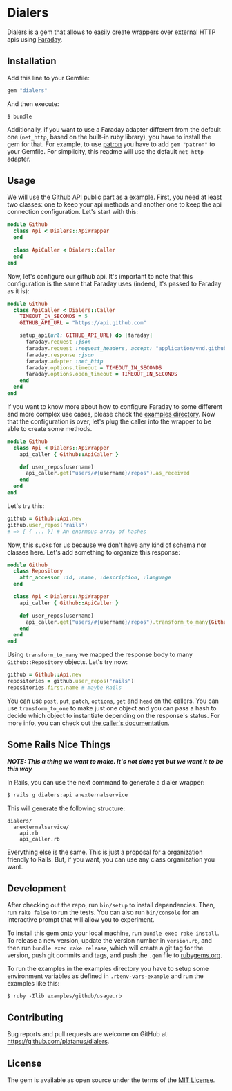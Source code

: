 # Dialers

Dialers is a gem that allows to easily create wrappers over external HTTP apis using [Faraday](https://github.com/lostisland/faraday).

## Installation

Add this line to your Gemfile:

```ruby
gem "dialers"
```

And then execute:

    $ bundle

Additionally, if you want to use a Faraday adapter different from the default one (`net_http`, based on the built-in ruby library), you have to install the gem for that. For example, to use [patron](https://github.com/toland/patron) you have to add `gem "patron"` to your Gemfile. For simplicity, this readme will use the default `net_http` adapter.

## Usage

We will use the Github API public part as a example. First, you need at least two classes: one to keep your api methods and another one to keep the api connection configuration. Let's start with this:

```ruby
module Github
  class Api < Dialers::ApiWrapper
  end

  class ApiCaller < Dialers::Caller
  end
end
```

Now, let's configure our github api. It's important to note that this configuration is the same that Faraday uses (indeed, it's passed to Faraday as it is):

```ruby
module Github
  class ApiCaller < Dialers::Caller
    TIMEOUT_IN_SECONDS = 5
    GITHUB_API_URL = "https://api.github.com"

    setup_api(url: GITHUB_API_URL) do |faraday|
      faraday.request :json
      faraday.request :request_headers, accept: "application/vnd.github.v3+json"
      faraday.response :json
      faraday.adapter :net_http
      faraday.options.timeout = TIMEOUT_IN_SECONDS
      faraday.options.open_timeout = TIMEOUT_IN_SECONDS
    end
  end
end
```

If you want to know more about how to configure Faraday to some different and more complex use cases, please check the [examples directory](examples/). Now that the configuration is over, let's plug the caller into the wrapper to be able to create some methods.

```ruby
module Github
  class Api < Dialers::ApiWrapper
    api_caller { Github::ApiCaller }

    def user_repos(username)
      api_caller.get("users/#{username}/repos").as_received
    end
  end
end
```

Let's try this:

```ruby
github = Github::Api.new
github.user_repos("rails")
# => [ { ... }] # An enormous array of hashes
```

Now, this sucks for us because we don't have any kind of schema nor classes here. Let's add something to organize this response:

```ruby
module Github
  class Repository
    attr_accessor :id, :name, :description, :language
  end

  class Api < Dialers::ApiWrapper
    api_caller { Github::ApiCaller }

    def user_repos(username)
      api_caller.get("users/#{username}/repos").transform_to_many(Github::Repository)
    end
  end
end
```

Using `transform_to_many` we mapped the response body to many `Github::Repository` objects. Let's try now:

```ruby
github = Github::Api.new
repositories = github.user_repos("rails")
repositories.first.name # maybe Rails
```

You can use `post`, `put`, `patch`, `options`, `get` and `head` on the callers. You can use `transform_to_one` to make just one object and you can pass a hash to decide which object to instantiate depending on the response's status. For more info, you can check out [the caller's documentation](todo:linktodocumentation).

## Some Rails Nice Things

***NOTE: This a thing we want to make. It's not done yet but we want it to be this way***

In Rails, you can use the next command to generate a dialer wrapper:

```bash
$ rails g dialers:api anexternalservice
```

This will generate the following structure:

```
dialers/
  anexternalservice/
    api.rb
    api_caller.rb
```

Everything else is the same. This is just a proposal for a organization friendly to Rails. But, if you want, you can use any class organization you want.

## Development

After checking out the repo, run `bin/setup` to install dependencies. Then, run `rake false` to run the tests. You can also run `bin/console` for an interactive prompt that will allow you to experiment.

To install this gem onto your local machine, run `bundle exec rake install`. To release a new version, update the version number in `version.rb`, and then run `bundle exec rake release`, which will create a git tag for the version, push git commits and tags, and push the `.gem` file to [rubygems.org](https://rubygems.org).

To run the examples in the examples directory you have to setup some environment variables as defined in `.rbenv-vars-example` and run the examples like this:

```
$ ruby -Ilib examples/github/usage.rb
```

## Contributing

Bug reports and pull requests are welcome on GitHub at https://github.com/platanus/dialers.


## License

The gem is available as open source under the terms of the [MIT License](http://opensource.org/licenses/MIT).
